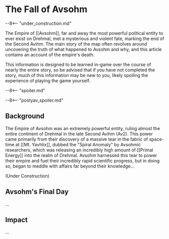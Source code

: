 # The Fall of Avsohm

--8<-- "under_construction.md"

The Empire of [[Avsohm]], far and away the most powerful political entity to ever exist on Drehmal, met a mysterious and violent fate, marking the end of the Second Avihm. The main story of the map often revolves around uncovering the truth of what happened to Avsohm and why, and this article contains an account of the empire's death.

This information is designed to be learned in-game over the course of nearly the entire story, so be advised that if you have not completed the story, much of this information may be new to you, likely spoiling the experience of playing the game yourself.

--8<-- "spoiler.md"

--8<-- "postyav_spoiler.md"

## Background

The Empire of Avsohm was an extremely powerful entity, ruling almost the entire continent of Drehmal in the late Second Avihm (Av2). This power came primarily from their discovery of a massive tear in the fabric of space-time at [[Mt. Yavhlix]], dubbed the "Spiral Anomaly" by Avsohmic researchers, which was releasing an incredibly high amount of [[Primal Energy]] into the realm of Drehmal. Avsohm harnessed this tear to power their empire and fuel their incredibly rapid scientific progress, but in doing so, began to meddle with affairs far beyond their knowledge...

(Under Construction)

## Avsohm's Final Day

...

## Impact

...